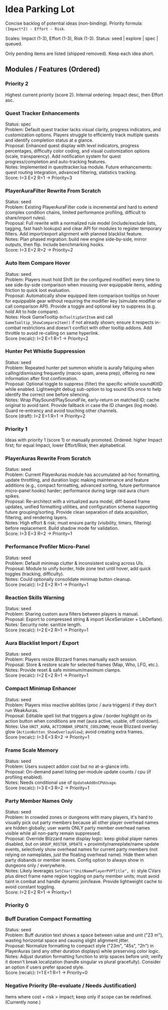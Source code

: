 # Idea Parking Lot

Concise backlog of potential ideas (non-binding). Priority formula: `(Impact*2) - Effort - Risk`.

Scales: Impact (1-3), Effort (1-3), Risk (1-3). Status: seed | explore | spec | queued.

Only pending items are listed (shipped removed). Keep each idea short.

## Modules / Features (Ordered)

### Priority 2

Highest current priority (score 2). Internal ordering: Impact desc, then Effort asc.

### Quest Tracker Enhancements

Status: spec  
Problem: Default quest tracker lacks visual clarity, progress indicators, and customization options. Players struggle to efficiently track multiple quests and identify completion status at a glance.  
Proposal: Enhanced quest display with level indicators, progress percentages, difficulty color coding, and visual customization options (scale, transparency). Add notification system for quest progress/completion and auto-tracking features.  
Notes: Implemented in questtracker.lua module. Future enhancements: quest routing integration, advanced filtering, statistics tracking.  
Score: I=3 E=2 R=1 -> Priority=3

### PlayerAuraFilter Rewrite From Scratch

Status: seed  
Problem: Existing PlayerAuraFilter code is incremental and hard to extend (complex condition chains, limited performance profiling, difficult to share/import rules).  
Proposal: Full rewrite with a normalized rule model (include/exclude lists, tagging, fast hash lookups) and clear API for modules to register temporary filters. Add import/export alignment with planned blacklist feature.  
Notes: Plan phased migration: build new engine side-by-side, mirror outputs, then flip. Include benchmarking hooks.  
Score: I=3 E=2 R=2 -> Priority=2

### Auto Item Compare Hover
 
Status: seed  
Problem: Players must hold Shift (or the configured modifier) every time to see side-by-side comparison when mousing over equippable items, adding friction to quick loot evaluation.  
Proposal: Automatically show equipped item comparison tooltips on hover for equippable gear without requiring the modifier key (simulate modifier or call comparison API). Provide a toggle and optional key to suppress (e.g. hold Alt to hide compare).  
Notes: Hook GameTooltip `OnTooltipSetItem` and call `GameTooltip_ShowCompareItem()` if not already shown; ensure it respects in-combat restrictions and doesn't conflict with other tooltip addons. Add throttle to avoid re-calling on same hyperlink.  
Score (recalc): I=2 E=1 R=1 -> Priority=2

### Hunter Pet Whistle Suppression
 
Status: seed  
Problem: Repeated hunter pet summon whistle is aurally fatiguing when calling/dismissing frequently (macro spam, arena prep), offering no new information after first confirmation.  
Proposal: Optional toggle to suppress (filter) the specific whistle soundKitID while enabled. Lightweight debug sub-option to log sound IDs once to help identify the correct one before silencing.  
Notes: Wrap PlaySound/PlaySoundFile, early-return on matched ID; cache original to avoid taint. Provide fallback in case the ID changes (log mode). Guard re-entrancy and avoid touching other channels.  
Score (draft): I=2 E=1 R=1 -> Priority=2

### Priority 1

Ideas with priority 1 (score 1) or manually promoted. Ordered: higher Impact first; for equal Impact, lower Effort/Risk; then alphabetical.

### PlayerAuras Rewrite From Scratch

Status: seed  
Problem: Current PlayerAuras module has accumulated ad-hoc formatting, update throttling, and duration logic making maintenance and feature additions (e.g., compact formatting, advanced sorting, future performance micro-panel hooks) harder; performance during large raid aura churn spikes.  
Proposal: Re-architect with a virtualized aura model, diff-based frame updates, unified formatting utilities, and configuration schema supporting future grouping/sorting. Provide clean separation of data acquisition, filtering, and rendering layers.  
Notes: High effort & risk; must ensure parity (visibility, timers, filtering) before replacement. Build shadow mode for validation.  
Score: I=3 E=3 R=2 -> Priority=1

### Performance Profiler Micro-Panel
 
Status: seed  
Problem: Default minimap clutter & inconsistent scaling across UIs.  
Proposal: Module to unify border, hide zone text until hover, add quick toggles (tracking, difficulty).  
Notes: Could optionally consolidate minimap button cleanup.  
Score (recalc): I=2 E=2 R=1 -> Priority=1

### Reaction Skills Warning
 
Status: seed  
Problem: Sharing custom aura filters between players is manual.  
Proposal: Export to compressed string & import (AceSerializer + LibDeflate).  
Notes: Security note: sanitize length.  
Score (recalc): I=2 E=2 R=1 -> Priority=1

### Aura Blacklist Import / Export
 
Status: seed  
Problem: Players resize Blizzard frames manually each session.  
Proposal: Store & restore scale for selected frames (Map, Who, LFG, etc.).  
Notes: Provide reset & safe minimum/maximum clamps.  
Score (recalc): I=2 E=2 R=1 -> Priority=1

### Compact Minimap Enhancer
 
Status: seed  
Problem: Players miss reactive abilities (proc / aura triggers) if they don't run WeakAuras.  
Proposal: Editable spell list that triggers a glow / border highlight on its action button when conditions are met (aura active, usable, off cooldown).  
Notes: Use `UNIT_AURA`, `ACTIONBAR_UPDATE_COOLDOWN`; reuse Blizzard overlay glow (`ActionButton_ShowOverlayGlow`); avoid creating extra frames.  
Score (recalc): I=3 E=3 R=2 -> Priority=1

### Frame Scale Memory
 
Status: seed  
Problem: Users suspect addon cost but no at-a-glance info.  
Proposal: On-demand panel listing per-module update counts / cpu (if profiling enabled).  
Notes: Needs conditional use of `UpdateAddOnCPUUsage`.  
Score (recalc): I=3 E=3 R=2 -> Priority=1

### Party Member Names Only

Status: seed  
Problem: In crowded zones or dungeons with many players, it's hard to visually pick out party members because all other player overhead names are hidden globally; user wants ONLY party member overhead names visible while all non-party remain suppressed.  
Proposal: Override Blizzard name display logic: keep global player names disabled, but on `GROUP_ROSTER_UPDATE` + proximity/nameplate/name update events, selectively show overhead names for current party members (not relying on nameplates, just the floating overhead name). Hide them when party disbands or member leaves. Config option to always show in dungeons only / everywhere.  
Notes: Likely leverages `SetCVar("UnitNamePlayerPVPTitle", 0)` style CVars plus direct frame name region toggling on party member units; must avoid taint in combat and handle dynamic join/leave. Provide lightweight cache to avoid constant toggling.  
Score: I=2 E=2 R=1 -> Priority=1

### Priority 0

### Buff Duration Compact Formatting

Status: seed  
Problem: Buff duration text shows a space between value and unit ("23 m"), wasting horizontal space and causing slight alignment jitter.  
Proposal: Normalize formatting to compact style ("23m", "45s", "2h") in PlayerAuras (and any other duration displays) while preserving color logic.  
Notes: Adjust duration formatting function to strip spaces before unit; verify it doesn't break localization (handle singular vs plural gracefully). Consider an option if users prefer spaced style.  
Score (recalc): I=1 E=1 R=1 -> Priority=0

### Negative Priority (Re-evaluate / Needs Justification)

Items where cost + risk > impact; keep only if scope can be redefined. (Currently none.)


